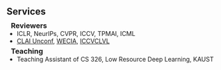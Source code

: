 <h1 id="services"></h1>

<h2 style="margin: 60px 0px 10px;">Services</h2>

<!-- <h4 style="margin:0 10px 0;">Workshop Organizer</h4>


<!-- 
<ul style="margin:0 0 5px;">
  <li>Co-organizer, <a href="https://3dcompat-dataset.org/workshop/C3DV23/">CVPR 2023 Workshop on Compositional 3D Vision (C3DV)</a></li>
  <li>Co-organizer, <a href="https://iccv23-wecia.github.io/">ICCV 2023 Workshop on Emotionally and Culturally Intelligent AI (WECIA)</a>
  </li>
</ul> --> 

<h3 style="margin:0 10px 0;">Reviewers</h3>

<ul style="margin:0 0 5px;">
  <!-- <li><a href="http://cvpr2023.thecvf.com/">IEEE/CVF Conference on Computer Vision and Pattern Recognition (CVPR) 2023</a></li>
  <li><a href="https://neurips.cc/Conferences/2023">Annual Conference on Neural Information Processing Systems (NeurIPS) 2023</a></li> -->
  <!--
  <li><a href="https://mmasia2021.uqcloud.net/"><autocolor>ACM MM Asia 2020-2021</autocolor></a></li>
  <li><a href="http://www.acml-conf.org/2021/"><autocolor>ACML 2021</autocolor></a></li>  
  -->
  <li>ICLR, NeurIPs, CVPR, ICCV, TPMAI, ICML</li>
  <li><a href="https://unconf.continualai.org/">CLAI Unconf</a>, <a href="https://iccv23-wecia.github.io/">WECIA</a>, <a href="https://iccv-clvl.github.io/2023/">ICCVCLVL</a></li>
</ul>
<h3 style="margin:0 10px 0;">Teaching</h3>
<ul style="margin:0 0 5px;">
  <li>Teaching Assistant of CS 326, Low Resource Deep Learning, KAUST</li>
</ul>

